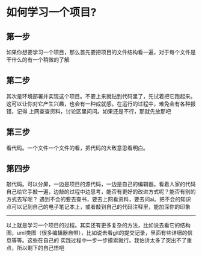 # 如何学习一个项目?
## 第一步
如果你想要学习一个项目，那么首先要把项目的文件结构看一遍，对于每个文件是干什么的有一个稍微的了解
## 第二步
其次是环境部署并实现这个项目。不要上来就钻到代码里了，先试着把它跑起来。这可以让你对它产生兴趣，也会有一种成就感。在运行的过程中，难免会有各种报错，记得
上网查查资料，讨论区里问问。如果还是不行，那就先放那吧
## 第三步
看代码。一个文件一个文件的看，把代码的大致意思看明白。
## 第四步
敲代码。可以分屏，一边是项目的源代码，一边是自己的编辑器。看着人家的代码自己给它手敲一遍，边敲的过程中边思考，能否有更好的改进方式呢？能否有别的方式去写呢？
遇到不会的要去查书，要去上网看资料，要去问ai。把不会的知识点可以记到自己的电子笔记本上，或者敲到自己的代码注释里，能加深你的印象

----------------------------------------
以上就是学习一个项目的过程。其实还有更多复杂的方法，比如说去看它的结构图，uml类图（很多编辑器自带），比如说去看git的提交记录，里面有些详细的信息等等。这些在自己的
实践过程中一步一步摸索就行。我怕讲太多了突出不了重点，所以剩下的自己悟吧
